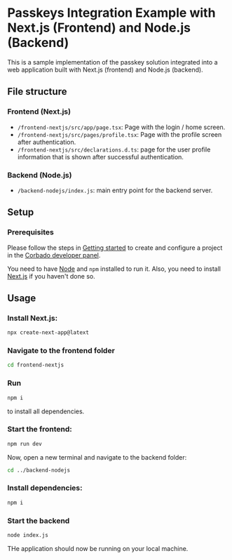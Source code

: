 # Passkeys Integration Example with Next.js (Frontend) and Node.js (Backend)

This is a sample implementation of the passkey solution integrated into a web application built with Next.js (frontend)
and Node.js (backend).

## File structure

### Frontend (Next.js)

- `/frontend-nextjs/src/app/page.tsx`: Page with the login / home screen.
- `/frontend-nextjs/src/pages/profile.tsx`: Page with the profile screen after authentication.
- `/frontend-nextjs/src/declarations.d.ts`: page for the user profile information that is shown after successful authentication.

### Backend (Node.js)

- `/backend-nodejs/index.js`: main entry point for the backend server.

## Setup

### Prerequisites

Please follow the steps in [Getting started](https://docs.corbado.com/overview/getting-started) to create and configure
a project in the [Corbado developer panel](https://app.corbado.com/signin#register).

You need to have [Node](https://nodejs.org/en/download) and `npm` installed to run it. Also, you need to
install [Next.js](https://nextjs.org/learn/basics/create-nextjs-app) if you haven't done so.

## Usage

### Install Next.js:

```bash
npx create-next-app@latext
```

### Navigate to the frontend folder

```bash
cd frontend-nextjs
```

### Run

```bash
npm i
```

to install  all dependencies.

### Start the frontend:
```bash
npm run dev
```

Now, open a new terminal and navigate to the backend folder:

```bash
cd ../backend-nodejs
```

### Install dependencies:

```bash
npm i
```

### Start the backend

```bash
node index.js
```

THe application should now be running on your local machine.